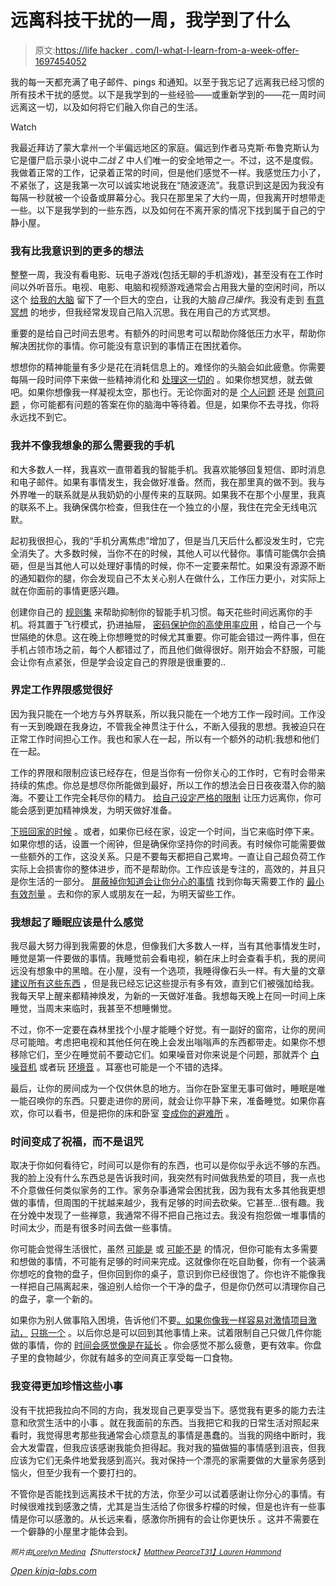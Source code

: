 # 远离科技干扰的一周，我学到了什么

> 原文:[https://life hacker . com/I-what-I-learn-from-a-week-offer-1697454052](https://lifehacker.com/what-i-learned-from-a-week-away-from-tech-distractions-1697454052)

我的每一天都充满了电子邮件、pings 和通知。以至于我忘记了远离我已经习惯的所有技术干扰的感觉。以下是我学到的一些经验——或重新学到的——花一周时间远离这一切，以及如何将它们融入你自己的生活。

Watch

我最近拜访了蒙大拿州一个半偏远地区的家庭。偏远到作者马克斯·布鲁克斯认为它是僵尸启示录小说中*二战 Z* 中人们唯一的安全地带之一。不过，这不是度假。我做着正常的工作，记录着正常的时间，但是他们感觉不一样。我感觉压力小了，不紧张了，这是我第一次可以诚实地说我在“随波逐流”。我意识到这是因为我没有每隔一秒就被一个设备或屏幕分心。我只在那里呆了大约一周，但我离开时想带走一些。以下是我学到的一些东西，以及如何在不离开家的情况下找到属于自己的宁静小屋。

### 我有比我意识到的更多的想法

整整一周，我没有看电影、玩电子游戏(包括无聊的手机游戏)，甚至没有在工作时间以外听音乐。电视、电影、电脑和视频游戏通常会占用我大量的空闲时间，所以这个 [给我的大脑](http://lifehacker.com/wonderful-things-happen-when-your-brain-is-empty-5949900) 留下了一个巨大的空白，让我的大脑*自己操作*。我没有走到 [有意冥想](http://lifehacker.com/a-guide-to-meditation-for-the-rest-of-us-5591576) 的地步，但我经常发现自己陷入沉思。我在用自己的方式冥想。

重要的是给自己时间去思考。有额外的时间思考可以帮助你降低压力水平，帮助你解决困扰你的事情。你可能没有意识到的事情正在困扰着你。

想想你的精神能量有多少是花在消耗信息上的。难怪你的头脑会如此疲惫。你需要每隔一段时间停下来做一些精神消化和 [处理这一切的](http://lifehacker.com/why-meditation-should-be-your-brains-scheduled-mainten-1633217329) 。如果你想冥想，就去做吧。如果你想像我一样凝视太空，那也行。无论你面对的是 [个人问题](http://lifehacker.com/how-to-use-your-alone-time-more-productively-and-actua-481557354) 还是 [创意问题](http://lifehacker.com/isaac-asimov-on-finding-new-ideas-embrace-your-alone-t-1649094151) ，你可能都有问题的答案在你的脑海中等待着。但是，如果你不去寻找，你将永远找不到它。

### 我并不像我想象的那么需要我的手机

和大多数人一样，我喜欢一直带着我的智能手机。我喜欢能够回复短信、即时消息和电子邮件。如果有事情发生，我会做好准备。然而，我在那里真的做不到。我与外界唯一的联系就是从我奶奶的小屋传来的互联网。如果我不在那个小屋里，我真的联系不上。我确保偶尔检查，但我住在一个独立的小屋，我住在完全无线电沉默。

起初我很担心，我的“手机分离焦虑”增加了，但是当几天后什么都没发生时，它完全消失了。大多数时候，当你不在的时候，其他人可以代替你。事情可能偶尔会搞砸，但是当其他人可以处理好事情的时候，你不一定要来帮忙。如果没有源源不断的通知戳你的腿，你会发现自己不太关心别人在做什么，工作压力更小，对实际上就在你面前的事情更感兴趣。

创建你自己的 [规则集](https://lifehacker.com/how-can-i-stop-using-my-phone-all-the-time-and-actually-5898612) 来帮助抑制你的智能手机习惯。每天花些时间远离你的手机。将其置于飞行模式，扔进抽屉， [密码保护你的高使用率应用](http://lifehacker.com/cure-your-smartphone-addiction-by-password-protecting-y-5948734) ，给自己一个与世隔绝的休息。这在晚上你想睡觉的时候尤其重要。你可能会错过一两件事，但在手机占领市场之前，每个人都错过了，而且他们做得很好。刚开始会不舒服，可能会让你有点紧张，但是学会设定自己的界限是很重要的..

### 界定工作界限感觉很好

因为我只能在一个地方与外界联系，所以我只能在一个地方工作一段时间。工作没有一天到晚跟在我身边，不管我全神贯注于什么，不断入侵我的思想。我被迫只在正常工作时间担心工作。我也和家人在一起，所以有一个额外的动机:我想和他们在一起。

工作的界限和限制应该已经存在，但是当你有一份你关心的工作时，它有时会带来持续的焦虑。你总是想尽你所能做到最好，所以工作的想法会日日夜夜潜入你的脑海。不要让工作完全耗尽你的精力。 [给自己设定严格的限制](http://lifehacker.com/set-a-time-limit-for-tomorrow-s-workday-before-you-leav-1587144011) 让压力远离你，你可能会感到更加精神焕发，为明天做好准备。

[下班回家的时候](https://lifehacker.com/how-to-stop-working-and-go-home-at-night-5832503) 。或者，如果你已经在家，设定一个时间，当它来临时停下来。如果你想的话，设置一个闹钟，但是确保你坚持你的时间表。有时候你可能需要做一些额外的工作，这没关系。只是不要每天都把自己累垮。一直让自己超负荷工作实际上会损害你的整体进步，而不是帮助你。工作应该是专注的，高效的，并且只是你生活的一部分。 [屏蔽掉你知道会让你分心的事情](http://lifehacker.com/how-to-limit-visits-to-time-wasting-web-sites-and-give-5780575) 找到你每天需要工作的 [最小有效剂量](http://lifehacker.com/streamline-productivity-with-the-minimum-effective-dos-1689755401) 。去和你的家人或朋友在一起，为明天留些工作。

### 我想起了睡眠应该是什么感觉

我尽最大努力得到我需要的休息，但像我们大多数人一样，当有其他事情发生时，睡觉是第一件要做的事情。我睡觉前会看电视，躺在床上时会查看手机，我的房间远没有想象中的黑暗。在小屋，没有一个选项，我睡得像石头一样。有大量的文章 [建议所有这些东西](https://lifehacker.com/how-to-get-better-sleep-and-need-less-every-night-5971884) ，但是我已经忘记这些提示有多有效，直到它们被强加给我。我每天早上醒来都精神焕发，为新的一天做好准备。我想每天晚上在同一时间上床睡觉，当周末来临时，我甚至不想睡懒觉。

不过，你不一定要在森林里找个小屋才能睡个好觉。有一副好的窗帘，让你的房间尽可能暗。考虑把电视和其他任何在晚上会发出嗡嗡声的东西都带走。如果你不想移除它们，至少在睡觉前不要动它们。如果噪音对你来说是个问题，那就弄个 [白噪音机](http://lifehacker.com/make-your-own-white-noise-machine-on-the-cheap-1547595383) 或者玩 [环境音](http://lifehacker.com/soundrown-plays-coffee-shop-noise-white-noise-rain-a-5990502) 。耳塞也可能是一个不错的选择。

最后，让你的房间成为一个仅供休息的地方。当你在卧室里无事可做时，睡眠是唯一能召唤你的东西。只要走进你的房间，就会让你平静下来，准备睡觉。如果你喜欢，你可以看书，但是把你的床和卧室 [变成你的避难所](http://lifehacker.com/top-10-tricks-for-getting-better-sleep-5876083) 。

### 时间变成了祝福，而不是诅咒

取决于你如何看待它，时间可以是你有的东西，也可以是你似乎永远不够的东西。我的脸上没有什么东西总是告诉我时间，我突然有时间做我热爱的项目，我一点也不介意做任何类似家务的工作。家务杂事通常会困扰我，因为我有太多其他我更想做的事情，但周围的干扰越来越少，我有足够的时间去砍柴。它甚至…很有趣。我在分娩中发现了一些禅意，我通常不得不把自己拖过去。我没有抱怨做一堆事情的时间太少，而是有很多时间去做一些事情。

你可能会觉得生活很忙，虽然 [可能是](http://lifehacker.com/what-you-should-say-instead-of-im-busy-1680410746) 或 [可能不是](http://lifehacker.com/stop-telling-yourself-youre-too-busy-1562989296) 的情况，但你可能有太多需要和想做的事情，不可能有足够的时间来完成。这就像你在吃自助餐，你有一个装满你想吃的食物的盘子，但你回到你的桌子，意识到你已经很饱了。你也许不能像我一样把自己隔离起来，强迫别人给你一个干净的盘子，但是你仍然可以清理你自己的盘子，拿一个新的。

如果你为别人做事陷入困境，告诉他们不要[。如果你像我一样容易对激情项目激动，](http://lifehacker.com/how-to-say-no-without-being-an-asshole-5875337) [只挑一个](http://lifehacker.com/stick-to-one-goal-at-a-time-and-keep-your-motivation-in-5952121) 。以后你总是可以回到其他事情上来。试着限制自己只做几件你能做的事情，你的 [时间会感觉像是在延长](https://lifehacker.com/how-to-trick-your-brain-into-thinking-your-day-is-longe-707794661) 。你会感觉不那么疲惫，更有效率。你盘子里的食物越少，你就有越多的空间真正享受每一口食物。

### 我变得更加珍惜这些小事

没有干扰把我拉向不同的方向，我发现自己更享受当下。感觉我有更多的能力去注意和欣赏生活中的小事 。就在我面前的东西。当我把它和我的日常生活对照起来看时，我觉得思考那些我通常会心烦意乱的事情是愚蠢的。当我的网络中断时，我会大发雷霆，但我应该感谢我能负担得起。我对我的猫做猫的事情感到沮丧，但我应该为它们无条件地爱我感到高兴。我对保持一个漂亮的家需要做的大量家务感到恼火，但至少我有一个要打扫的。

不管你是否能找到远离技术干扰的方法，你至少可以试着感谢让你分心的事情。有时候很难找到感激之情，尤其是当生活给了你很多柠檬的时候，但是也许有一些事情是你可以感激的。从长远来看，感激你所拥有的会让你更快乐 。这并不需要在一个僻静的小屋里才能体会到。

*<small>照片由</small>*[<small>*Lorelyn Medina*</small>](http://www.shutterstock.com/pic-227507374/stock-vector-illustration-featuring-a-cabin-by-the-lake.html?src=unEuk58SMT6meu8mRj3GOg-1-64)<small>*【Shutterstock】*</small>[<small>*Matthew Pearce*</small>](https://www.flickr.com/photos/48126477@N05/6300224891)<small></small>*[<small>T31】Lauren Hammond</small>](https://www.flickr.com/photos/sleepyjeanie/5738474150)<small></small>*

*[Open *kinja-labs.com*](http://kinja-labs.com/related-widget/?posts=1658835903,1065356587,5591576&title=Recommended%20stories)*